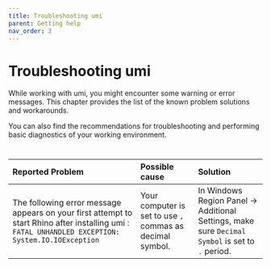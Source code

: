 ```yaml
---
title: Troubleshooting umi
parent: Getting help
nav_order: 2
---
```


# Troubleshooting umi

While working with umi, you might encounter some warning or error messages. This chapter 
provides the list of the known problem solutions and workarounds.

You can also find the recommendations for troubleshooting and performing basic diagnostics of your working environment.

#

| Reported Problem                                                                                                                                   | Possible cause                                            | Solution                                                                                         |
|:---------------------------------------------------------------------------------------------------------------------------------------------------|:----------------------------------------------------------|:-------------------------------------------------------------------------------------------------|
| The following error message appears on your first attempt to start Rhino after installing umi : `FATAL UNHANDLED EXCEPTION: System.IO.IOException` | Your computer is set to use `,` commas as decimal symbol. | In Windows Region Panel -> Additional Settings, make sure `Decimal Symbol` is set to `.` period. |
